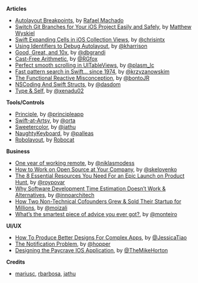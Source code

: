 **Articles**

* [Autolayout Breakpoints](http://nshint.io/blog/2015/08/17/autolayout-breakpoints/), by [Rafael Machado](https://twitter.com/rakaramos)
* [Switch Git Branches for Your iOS Project Easily and Safely](http://mattwyskiel.github.io/posts/2015/08/16/changing-branches-ios-script.html), by [Matthew Wyskiel](https://twitter.com/mattwyskiel)
* [Swift Expanding Cells in iOS Collection Views](http://www.raywenderlich.com/99087/swift-expanding-cells-ios-collection-views), by [@chrisintx](https://twitter.com/chrisintx)
* [Using Identifiers to Debug Autolayout](http://useyourloaf.com/blog/2015/08/17/using-identifiers-to-debug-autolayout.html), by [@kharrison](https://twitter.com/kharrison)
* [Good, Great, and 10x](http://dbgrandi.github.io/good_great_10x/), by [@dbgrandi](https://twitter.com/dbgrandi)
* [Cast-Free Arithmetic](http://foxinswift.com/2015/08/17/cast-free-arithmetic/), by [@RGfox](https://twitter.com/RGfox)
* [Perfect smooth scrolling in UITableViews](https://medium.com/ios-os-x-development/perfect-smooth-scrolling-in-uitableviews-fd609d5275a5), by [@plasm_lc](https://twitter.com/plasm_lc)
* [Fast pattern search in Swift... since 1974](http://blog.krzyzanowskim.com/2015/08/16/fast-pattern-search-in-swift-since-1974/), by [@krzyzanowskim](https://twitter.com/krzyzanowskim)
* [The Functional Reactive Misconception](http://sideeffects.xyz/2015/the-functional-reactive-misconception/), by [@bontoJR](https://twitter.com/bontoJR)
* [NSCoding And Swift Structs](http://swiftandpainless.com/nscoding-and-swift-structs/), by [@dasdom](https://twitter.com/dasdom)
* [Type & Self](http://www.russbishop.net/type-self), by [@xenadu02](https://twitter.com/xenadu02)

**Tools/Controls**

* [Principle](http://principleformac.com/), by [@principleapp](https://twitter.com/principleapp)
* [Swift-at-Artsy](https://github.com/orta/Swift-at-Artsy), by [@orta](https://twitter.com/orta)
* [Sweetercolor](https://github.com/jathu/Sweetercolor), by [@jathu](https://twitter.com/jathu)
* [NaughtyKeyboard](https://github.com/Palleas/NaughtyKeyboard/), by [@palleas](https://twitter.com/palleas)
* [Robolayout](https://github.com/robocat/Robolayout), by [Robocat](https://twitter.com/robocat)



**Business**

* [One year of working remote](http://modess.io/2015/08/16/one-year-of-working-remote/), by [@niklasmodess](https://twitter.com/niklasmodess)
* [How to Work on Open Source at Your Company](http://engineering.ifttt.com/oss/2015/08/17/open-source-at-work/), by [@skelovenko](https://twitter.com/skelovenko)
* [The 8 Essential Resources You Need For an Epic Launch on Product Hunt](http://roy.roypovarchik.com/2015/08/launch-on-product-hunt/), by [@roypovar](https://twitter.com/roypovar)
* [Why Software Development Time Estimation Doesn’t Work & Alternatives](https://medium.com/innoarchitech-innovation-architecture-technology/why-software-development-time-estimation-doesn-t-work-alternatives-423b9a5c4219), by [@innoarchitech](https://twitter.com/innoarchitech)
* [How Two Non-Technical Cofounders Grew & Sold Their Startup for Millions](https://medium.com/keep-learning-keep-growing/how-two-non-technical-cofounders-made-millions-edc824417878), by [@moizali](https://twitter.com/moizali)
* [What’s the smartest piece of advice you ever got?](https://deardesignstudent.com/round-table-fb358c987c10), by [@monteiro](https://twitter.com/monteiro)


**UI/UX**

* [How To Produce Better Designs For Complex Apps](http://blog.invisionapp.com/better-designs-for-complex-apps/), by [@JessicaTiao](https://twitter.com/JessicaTiao)
* [The Notification Problem](https://medium.com/@hopper_travel/the-notification-problem-50267cbabad2), by [@hopper](https://twitter.com/hopper)
* [Designing the Paycrave IOS Application](https://medium.com/@michaelhorton/designing-the-paycrave-ios-application-3af6174c9232), by [@TheMikeHorton](https://twitter.com/TheMikeHorton)


**Credits**

* [mariusc](https://github.com/mariusc), [rbarbosa](https://github.com/rbarbosa), [jathu](https://github.com/jathu)

